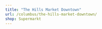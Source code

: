 ```yaml
---
title: "The Hills Market Downtown"
url: /columbus/the-hills-market-downtown/
shop: Supermarkt
---
```

